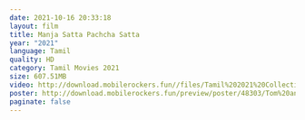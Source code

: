 ```yaml
---
date: 2021-10-16 20:33:18
layout: film
title: Manja Satta Pachcha Satta
year: "2021"
language: Tamil
quality: HD
category: Tamil Movies 2021
size: 607.51MB
video: http://download.mobilerockers.fun//files/Tamil%202021%20Collection/Manja%20Satta%20Pachcha%20Satta%20(2021)/Manja%20Satta%20Pachcha%20Satta%20(2021)%20Full%20Movies/Manja%20Satta%20Pachcha%20Satta%20(2021)%20DVDRip/Manja%20Satta%20Pachcha%20Satta%20(2021)%20DVDRip%20Single%20Part.mp4
poster: http://download.mobilerockers.fun/preview/poster/48303/Tom%20and%20Jerry%20(2021).png
paginate: false
---
```


